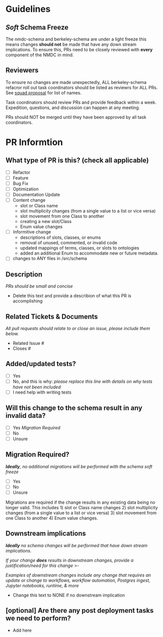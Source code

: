 # Guidelines

## _Soft_ Schema Freeze
The nmdc-schema and berkeley-schema are under a light freeze this means changes **should not** be made that have any down stream implications. To ensure this, PRs need to be closely reviewed with **every** component of the NMDC in mind.

## Reviewers
To ensure no changes are made unexpectedly, ALL berkeley-schema refacror roll out task coordinators should be listed as reviewrs for ALL PRs. See [squad proposal](https://docs.google.com/document/d/1XXN1YuaBuSkxPXeiLKm5YxYzXTamBPQrzzeLhlh7PWs/edit#heading=h.u52g8v319adh) for list of names.

Task coordinators should review PRs and provide feedback within a week. Expedition, questions, and discussion can happen at any meeting.

PRs should NOT be merged until they have been approved by all task coordinators.

# PR Informtion
## What type of PR is this? (check all applicable)

- [ ] Refactor
- [ ] Feature
- [ ] Bug Fix
- [ ] Optimization
- [ ] Documentation Update
- [ ] Content change
  - slot or Class name
  - slot multiplicity changes (from a single value to a list or vice versa)
  - slot movement from one Class to another
  - creating a new slot/Class
  - Enum value changes
- [ ] Informitive change
  - descriptions of slots, classes, or enums
  - removal of unused, commented, or invalid code
  - updated mappings of terms, classes, or slots to ontologies
  - added an additional Enum to accommodate new or future metadata.
- [ ] changes to ANY files in /src/schema
     
## Description 
_PRs should be small and concise_

- Delete this text and provide a describion of what this PR is accomplishing

## Related Tickets & Documents
_All pull requests should relate to or close an issue, please include them below._

- Related Issue #
- Closes #

## Added/updated tests?

- [ ] Yes
- [ ] No, and this is why: _please replace this line with details on why tests
      have not been included_
- [ ] I need help with writing tests

## Will this change to the schema result in any invalid data?

- [ ] Yes _Migration Required_
- [ ] No 
- [ ] Unsure

## Migration Required?
_**Ideally**, no additional migrations will be performed with the schema soft freeze_

- [ ] Yes
- [ ] No
- [ ] Unsure

Migrations are required if the change results in any existing data being no longer valid. This includes 1) slot or Class name changes 2) slot multiplicity changes (from a single value to a list or vice versa) 3) slot movement from one Class to another 4) Enum value changes.

## Downstream implications

_**Ideally** no schema changes will be performed that have down stream implications._

_If your change **does** results in downstream changes, provide a justification/need for this change_ >-

_Examples of downstream changes include any change that requires an update or change to workflows, workflow automation, Postgres ingest, Jupyter notebooks, runtime, & more_

- Change this text to NONE if no downstream implication

## [optional] Are there any post deployment tasks we need to perform?

- Add here







